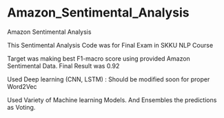 # Amazon_Sentimental_Analysis
Amazon Sentimental Analysis

This Sentimental Analysis Code was for Final Exam in SKKU NLP Course

Target was making best F1-macro score using provided Amazon Sentimental Data.
Final Result was 0.92

Used Deep learning (CNN, LSTM) : Should be modified soon for proper Word2Vec

Used Variety of Machine learning Models. And Ensembles the predictions as Voting.